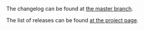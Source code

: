 The changelog can be found at [the master branch](https://github.com/angular-translate/angular-translate/blob/master/CHANGELOG.md).

The list of releases can be found [at the project page](https://github.com/angular-translate/angular-translate/releases).
